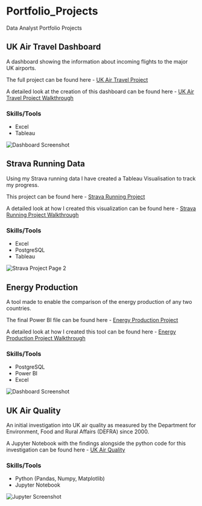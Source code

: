 # Portfolio_Projects
Data Analyst Portfolio Projects


## UK Air Travel Dashboard
A dashboard showing the information about incoming flights to the major UK airports.

The full project can be found here - [UK Air Travel Project](https://public.tableau.com/app/profile/jake.rainey/viz/UKAirTravelJan2023/UKAirTravelDashboard)

A detailed look at the creation of this dashboard can be found here - [UK Air Travel Project Walkthrough](https://github.com/jor-rainey/Portfolio_Projects/tree/main/UK_Air_Travel_Project)

### Skills/Tools
- Excel
- Tableau

![Dashboard Screenshot](https://github.com/jor-rainey/ImagesforReadMe/blob/main/Air%20Travel%20Project%20Screenshots/Final%20Screenshot.png)



## Strava Running Data
Using my Strava running data I have created a Tableau Visualisation to track my progress.

This project can be found here - [Strava Running Project](https://public.tableau.com/app/profile/jake.rainey/viz/StravaRunningDataProject/StravaRunningData)

A detailed look at how I created this visualization can be found here - [Strava Running Project Walkthrough](https://github.com/jor-rainey/Portfolio_Projects/blob/main/Strava_Running_Project/Readme.md)

### Skills/Tools
- Excel
- PostgreSQL
- Tableau


![Strava Project Page 2](https://github.com/jor-rainey/ImagesforReadMe/blob/main/Strava%20Project%20Screenshots/Strava%20Pg2.png)



## Energy Production
A tool made to enable the comparison of the energy production of any two countries.

The final Power BI file can be found here - [Energy Production Project](https://github.com/jor-rainey/Portfolio_Projects/blob/main/Energy_Production_Project/Energy%20Production%20Project.pbix)

A detailed look at how I created this tool can be found here - [Energy Production Project Walkthrough](https://github.com/jor-rainey/Portfolio_Projects/blob/main/Energy_Production_Project/Readme.md)

### Skills/Tools
- PostgreSQL
- Power BI
- Excel

![Dashboard Screenshot](https://github.com/jor-rainey/ImagesforReadMe/blob/main/Energy%20Project%20Screenshots/Dashboard%20Final.png)



## UK Air Quality
An initial investigation into UK air quality as measured by the Department for Environment, Food and Rural Affairs (DEFRA) since 2000.

A Jupyter Notebook with the findings alongside the python code for this investigation can be found here - [UK Air Quality](https://github.com/jor-rainey/Portfolio_Projects/blob/main/UK_Air_Quality_Project/UK%20Air%20Quality.ipynb)

### Skills/Tools
- Python (Pandas, Numpy, Matplotlib)
- Jupyter Notebook

![Jupyter Screenshot](https://github.com/jor-rainey/ImagesforReadMe/blob/main/UK%20Air%20Quality%20Screenshots/Jupyter%20Air%20Quality.png)



